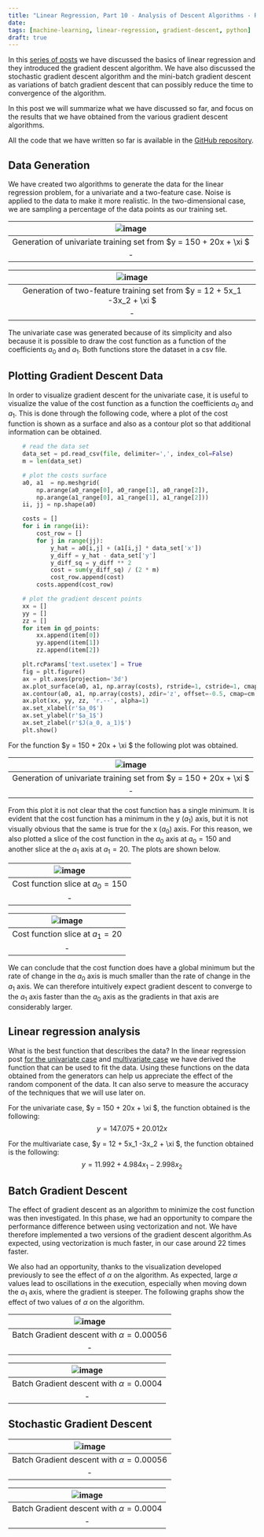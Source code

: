 ```yaml
---
title: "Linear Regression, Part 10 - Analysis of Descent Algorithms - Results obtained"
date: 
tags: [machine-learning, linear-regression, gradient-descent, python]
draft: true
---
```


In this [series of posts](/tags/linear-regression/) we have discussed the basics of linear regression and they introduced the gradient descent algorithm.  We have also discussed the stochastic gradient descent algorithm and the mini-batch gradient descent as variations of batch gradient descent that can possibly reduce the time to convergence of the algorithm.

In this post we will summarize what we have discussed so far, and focus on the results that we have obtained from the various gradient descent algorithms.

All the code that we have written so far is available in the [GitHub repository](https://github.com/carmelgafa/ml_from_scratch/tree/master/algorithms/linear_regression).

## Data Generation

We have created two algorithms to generate the data for the linear regression problem, for a univariate and a two-feature case. Noise is applied to the data to make it more realistic. In the two-dimensional case, we are sampling a percentage of the data points as our training set.

| ![image](/post/img/ml_linearreg_gradientdescent_analysis_gen1.jpeg) |
|:--:|
| Generation of univariate training set from $y = 150 + 20x + \xi $|
|-|

| ![image](/post/img/ml_linearreg_gradientdescent_analysis_gen2.jpeg) |
|:--:|
| Generation of two-feature training set from $y = 12 + 5x_1 -3x_2 + \xi $|
|-|
The univariate case was generated because of its simplicity and also because it is possible to draw the cost function as a function of the coefficients $a_0$ and $a_1$. Both functions store the dataset in a csv file.

## Plotting Gradient Descent Data

In order to visualize gradient descent for the univariate case, it is useful to visualize the value of the cost function as a function the coefficients $a_0$ and $a_1$. This is done through the following code, where a plot of the cost function is shown as a surface and also as a contour plot so that additional information can be obtained.

```Python
    # read the data set
    data_set = pd.read_csv(file, delimiter=',', index_col=False)
    m = len(data_set)

    # plot the costs surface
    a0, a1  = np.meshgrid(
        np.arange(a0_range[0], a0_range[1], a0_range[2]),
        np.arange(a1_range[0], a1_range[1], a1_range[2]))
    ii, jj = np.shape(a0)

    costs = []
    for i in range(ii):
        cost_row = []
        for j in range(jj):
            y_hat = a0[i,j] + (a1[i,j] * data_set['x'])
            y_diff = y_hat - data_set['y']
            y_diff_sq = y_diff ** 2
            cost = sum(y_diff_sq) / (2 * m)
            cost_row.append(cost)
        costs.append(cost_row)

    # plot the gradient descent points
    xx = []
    yy = []
    zz = []
    for item in gd_points:
        xx.append(item[0])
        yy.append(item[1])
        zz.append(item[2])

    plt.rcParams['text.usetex'] = True
    fig = plt.figure()
    ax = plt.axes(projection='3d')
    ax.plot_surface(a0, a1, np.array(costs), rstride=1, cstride=1, cmap='cividis', edgecolor='none', alpha=0.5)
    ax.contour(a0, a1, np.array(costs), zdir='z', offset=-0.5, cmap=cm.coolwarm)
    ax.plot(xx, yy, zz, 'r.--', alpha=1)
    ax.set_xlabel(r'$a_0$')
    ax.set_ylabel(r'$a_1$')
    ax.set_zlabel(r'$J(a_0, a_1)$')
    plt.show()

```

For the function $y = 150 + 20x + \xi $ the following plot was obtained.

| ![image](/post/img/ml_linearreg_gradientdescent_analysis_cost1.jpeg) |
|:--:|
| Generation of univariate training set from $y = 150 + 20x + \xi $|
|-|

From this plot it is not clear that the cost function has a single minimum. It is evident that the cost function has a minimum in the y ($a_1$) axis, but it is not visually obvious that the same is true for the x ($a_0$) axis. For this reason, we also plotted a slice of the cost function in the $a_0$ axis at $a_0 = 150$ and another slice at the $a_1$ axis at $a_1 = 20$. The plots are shown below.

| ![image](/post/img/ml_linearreg_gradientdescent_analysis_cost2.jpeg) |
|:--:|
| Cost function slice at $a_0=150$ |
|-|

| ![image](/post/img/ml_linearreg_gradientdescent_analysis_cost3.jpeg) |
|:--:|
| Cost function slice at $a_1=20$ |
|-|

We can conclude that the cost function does have a global minimum but the rate of change in the $a_0$ axis is much smaller than the rate of change in the $a_1$ axis. We can therefore intuitively expect gradient descent to converge to the $a_1$ axis faster than the $a_0$ axis as the gradients in that axis are considerably larger.

## Linear regression analysis

What is the best function that describes the data? In the linear regression post [for the univariate case](/post/ml_linearreg_univariatederivation) and [multivariate case](/post/ml_linearreg_multivariate) we have derived the function that can be used to fit the data. Using these functions on the data obtained from the generators can help us appreciate the effect of the random component of the data. It can also serve to measure the accuracy of the techniques that we will use later on.

For the univariate case, $y = 150 + 20x + \xi $, the function obtained is the following:
$$y = 147.075 + 20.012 x$$

For the multivariate case, $y = 12 + 5x_1 -3x_2 + \xi $, the function obtained is the following:
$$y = 11.992 + 4.984 x_1 -2.998 x_2$$

## Batch Gradient Descent

The effect of gradient descent as an algorithm to minimize the cost function was then investigated. In this phase, we had an opportunity to compare the performance difference between using vectorization and not. We have therefore implemented a two versions of the gradient descent algorithm.As expected, using vectorization is much faster, in our case around 22 times faster.

We also had an opportunity, thanks to the visualization developed previously to see the effect of $\alpha$ on the algorithm. As expected, large $\alpha$ values lead to oscillations in the execution, especially when moving down the $a_1$ axis, where the gradient is steeper. The following graphs show the effect of two values of $\alpha$ on the algorithm.

| ![image](/post/img/ml_linearreg_gradientdescent_analysis_batch1.jpeg) |
|:--:|
| Batch Gradient descent with $\alpha=0.00056$ |
|-|

| ![image](/post/img/ml_linearreg_gradientdescent_analysis_batch2.jpeg) |
|:--:|
| Batch Gradient descent with $\alpha=0.0004$ |
|-|

## Stochastic Gradient Descent

| ![image](/post/img/ml_linearreg_gradientdescent_analysis_stoc1.jpeg) |
|:--:|
| Batch Gradient descent with $\alpha=0.00056$ |
|-|

| ![image](/post/img/ml_linearreg_gradientdescent_analysis_stoc2.jpeg) |
|:--:|
| Batch Gradient descent with $\alpha=0.0004$ |
|-|
